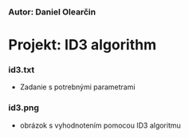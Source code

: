 ### Autor: Daniel Olearčin
# Projekt: ID3 algorithm

### id3.txt
 - Zadanie s potrebnými parametrami

### id3.png
 - obrázok s vyhodnotením pomocou ID3 algoritmu
